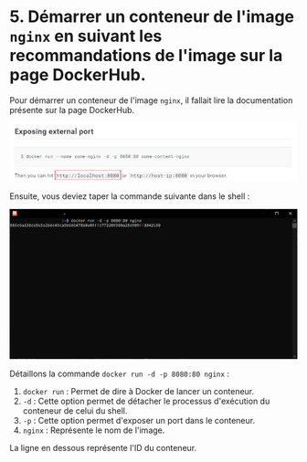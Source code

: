 # 5. Démarrer un conteneur de l'image `nginx` en suivant les recommandations de l'image sur la page DockerHub.

Pour démarrer un conteneur de l'image `nginx`, il fallait lire la documentation présente sur la page DockerHub.

![Image DockerHub](./assets/docker-hub.png)

Ensuite, vous deviez taper la commande suivante dans le shell :

![Shell](./assets/shell.png)

Détaillons la commande `docker run -d -p 8080:80 nginx` :

1. `docker run` : Permet de dire à Docker de lancer un conteneur.
2. `-d` : Cette option permet de détacher le processus d'exécution du conteneur de celui du shell.
3. `-p` : Cette option permet d'exposer un port dans le conteneur.
4. `nginx` : Représente le nom de l'image.

La ligne en dessous représente l'ID du conteneur.